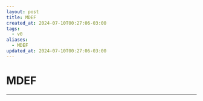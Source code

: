 ```yaml
---
layout: post
title: MDEF
created_at: 2024-07-10T00:27:06-03:00
tags:
  - v0
aliases:
  - MDEF
updated_at: 2024-07-10T00:27:06-03:00
---
```

# MDEF
---

